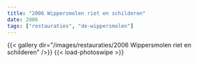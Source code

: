 ```yaml
---
title: "2006 Wippersmolen riet en schilderen"
date: 2006
tags: ["restauraties", "de-wippersmolen"]
---
```


{{< gallery dir="/images/restauraties/2006 Wippersmolen riet en schilderen" />}}
{{< load-photoswipe >}}